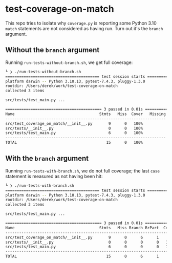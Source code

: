 # test-coverage-on-match

This repo tries to isolate why `coverage.py` is reporting some Python 3.10
`match` statements are not considered as having run. Turn out it's the `branch`
argument.

## Without the `branch` argument

Running `run-tests-without-branch.sh`, we get full coverage:

```bash
└ ❯ ./run-tests-without-branch.sh
========================================= test session starts =========================================
platform darwin -- Python 3.10.13, pytest-7.4.3, pluggy-1.3.0
rootdir: /Users/derek/work/test-coverage-on-match
collected 3 items

src/tests/test_main.py ...                                                                      [100%]

========================================== 3 passed in 0.01s ==========================================
Name                                     Stmts   Miss  Cover   Missing
----------------------------------------------------------------------
src/test_coverage_on_match/__init__.py       9      0   100%
src/tests/__init__.py                        0      0   100%
src/tests/test_main.py                       6      0   100%
----------------------------------------------------------------------
TOTAL                                       15      0   100%
```

## With the `branch` argument

Running `run-tests-with-branch.sh`, we do not full coverage; the last `case`
statement is measured as not having been hit:


```bash
└ ❯ ./run-tests-with-branch.sh
========================================= test session starts =========================================
platform darwin -- Python 3.10.13, pytest-7.4.3, pluggy-1.3.0
rootdir: /Users/derek/work/test-coverage-on-match
collected 3 items

src/tests/test_main.py ...                                                                      [100%]

========================================== 3 passed in 0.01s ==========================================
Name                                     Stmts   Miss Branch BrPart  Cover   Missing
------------------------------------------------------------------------------------
src/test_coverage_on_match/__init__.py       9      0      6      1    93%   10->exit
src/tests/__init__.py                        0      0      0      0   100%
src/tests/test_main.py                       6      0      0      0   100%
------------------------------------------------------------------------------------
TOTAL                                       15      0      6      1    95%
```
